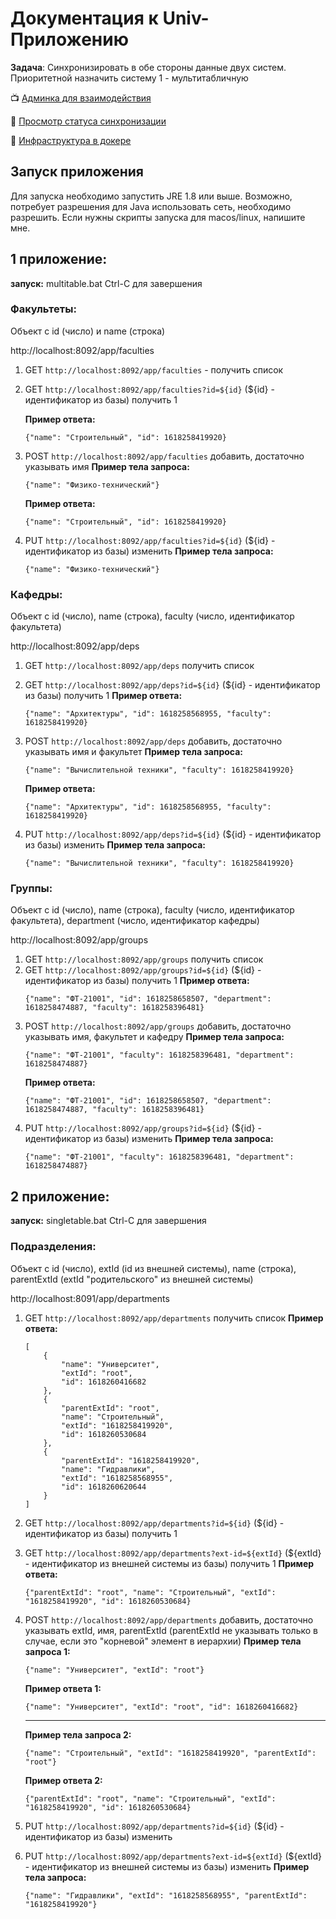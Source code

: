 # Документация к Univ-Приложению

**Задача**: Синхронизировать в обе стороны данные двух систем. Приоритетной назначить систему 1 - мультитабличную

📺 [Админка для взаимодействия](https://app.appsmith.com/applications/6076e8ce3fba086367845f5e/pages/6076e8ce3fba086367845f60)

🌲 [Просмотр статуса синхронизации](https://multi-univ.russu.xyz/static/index.html)

🐳 [Инфраструктура в докере](...)

## Запуск приложения

Для запуска необходимо запустить JRE 1.8 или выше.
Возможно, потребует разрешения для Java использовать сеть, необходимо разрешить.
Если нужны скрипты запуска для macos/linux, напишите мне.

## 1 приложение:

**запуск:** multitable.bat
Ctrl-C для завершения

### Факультеты:

Объект с id (число) и name (строка)

http://localhost:8092/app/faculties

1. GET `http://localhost:8092/app/faculties` - получить список

2. GET `http://localhost:8092/app/faculties?id=${id}` (${id} - идентификатор из базы) получить 1

    __Пример ответа:__
    ```:json
    {"name": "Строительный", "id": 1618258419920}
    ```



3. POST `http://localhost:8092/app/faculties` добавить, достаточно указывать имя
    __Пример тела запроса:__
    ```:json
    {"name": "Физико-технический"}
    ```

    __Пример ответа:__
    ```:json
    {"name": "Строительный", "id": 1618258419920}
    ```

4. PUT `http://localhost:8092/app/faculties?id=${id}` (${id} - идентификатор из базы) изменить
    __Пример тела запроса:__
    ```:json
    {"name": "Физико-технический"}
    ```
### Кафедры:

Объект с id (число), name (строка), faculty (число, идентификатор факультета)

http://localhost:8092/app/deps

1. GET `http://localhost:8092/app/deps` получить список
2. GET `http://localhost:8092/app/deps?id=${id}` (${id} - идентификатор из базы) получить 1
    __Пример ответа:__
    ```:json
    {"name": "Архитектуры", "id": 1618258568955, "faculty": 1618258419920}
    ```

3. POST `http://localhost:8092/app/deps` добавить, достаточно указывать имя и факультет
    __Пример тела запроса:__
    ```:json
    {"name": "Вычислительной техники", "faculty": 1618258419920}
    ```
    __Пример ответа:__
    ```:json
    {"name": "Архитектуры", "id": 1618258568955, "faculty": 1618258419920}
    ```
4. PUT `http://localhost:8092/app/deps?id=${id}` (${id} - идентификатор из базы) изменить
    __Пример тела запроса:__
    ```:json
    {"name": "Вычислительной техники", "faculty": 1618258419920}
    ```

### Группы:

Объект с id (число), name (строка), faculty (число, идентификатор факультета), department (число, идентификатор кафедры)

http://localhost:8092/app/groups
1. GET `http://localhost:8092/app/groups` получить список
2. GET `http://localhost:8092/app/groups?id=${id}` (${id} - идентификатор из базы) получить 1
    __Пример ответа:__
    ```:json
    {"name": "ФТ-21001", "id": 1618258658507, "department": 1618258474887, "faculty": 1618258396481}
    ```
3. POST `http://localhost:8092/app/groups` добавить, достаточно указывать имя, факультет и кафедру
    __Пример тела запроса:__
    ```:json
    {"name": "ФТ-21001", "faculty": 1618258396481, "department": 1618258474887}
    ```
    __Пример ответа:__
    ```:json
    {"name": "ФТ-21001", "id": 1618258658507, "department": 1618258474887, "faculty": 1618258396481}
    ```
4. PUT `http://localhost:8092/app/groups?id=${id}` (${id} - идентификатор из базы) изменить
    __Пример тела запроса:__
    ```:json
    {"name": "ФТ-21001", "faculty": 1618258396481, "department": 1618258474887}
    ```

## 2 приложение:
**запуск:** singletable.bat
Ctrl-C для завершения

### Подразделения:

Объект с id (число), extId (id из внешней системы), name (строка), parentExtId (extId "родительского" из внешней системы)

http://localhost:8091/app/departments

1. GET `http://localhost:8092/app/departments` получить список
    __Пример ответа:__
    ```:json
    [
        {
            "name": "Университет",
            "extId": "root",
            "id": 1618260416682
        },
        {
            "parentExtId": "root",
            "name": "Строительный",
            "extId": "1618258419920",
            "id": 1618260530684
        },
        {
            "parentExtId": "1618258419920",
            "name": "Гидравлики",
            "extId": "1618258568955",
            "id": 1618260620644
        }
    ]
    ```

2. GET `http://localhost:8092/app/departments?id=${id}` (${id} - идентификатор из базы) получить 1
3. GET `http://localhost:8092/app/departments?ext-id=${extId}` (${extId} - идентификатор из внешней системы из базы) получить 1
    __Пример ответа:__
    ```:json
    {"parentExtId": "root", "name": "Строительный", "extId": "1618258419920", "id": 1618260530684}
    ```
4. POST `http://localhost:8092/app/departments` добавить, достаточно указывать extId, имя, parentExtId (parentExtId не указывать только в случае, если это "корневой" элемент в иерархии)
    __Пример тела запроса 1:__
    ```:json
    {"name": "Университет", "extId": "root"}
    ```
    __Пример ответа 1:__
    ```:json
    {"name": "Университет", "extId": "root", "id": 1618260416682}
    ```
    ---
    __Пример тела запроса 2:__
    ```:json
    {"name": "Строительный", "extId": "1618258419920", "parentExtId": "root"}
    ```
    __Пример ответа 2:__
    ```:json
    {"parentExtId": "root", "name": "Строительный", "extId": "1618258419920", "id": 1618260530684}
    ```
5. PUT `http://localhost:8092/app/departments?id=${id}` (${id} - идентификатор из базы) изменить
6. PUT `http://localhost:8092/app/departments?ext-id=${extId}` (${extId} - идентификатор из внешней системы из базы) изменить
    __Пример тела запроса:__
    ```:json
    {"name": "Гидравлики", "extId": "1618258568955", "parentExtId": "1618258419920"}
    ```
